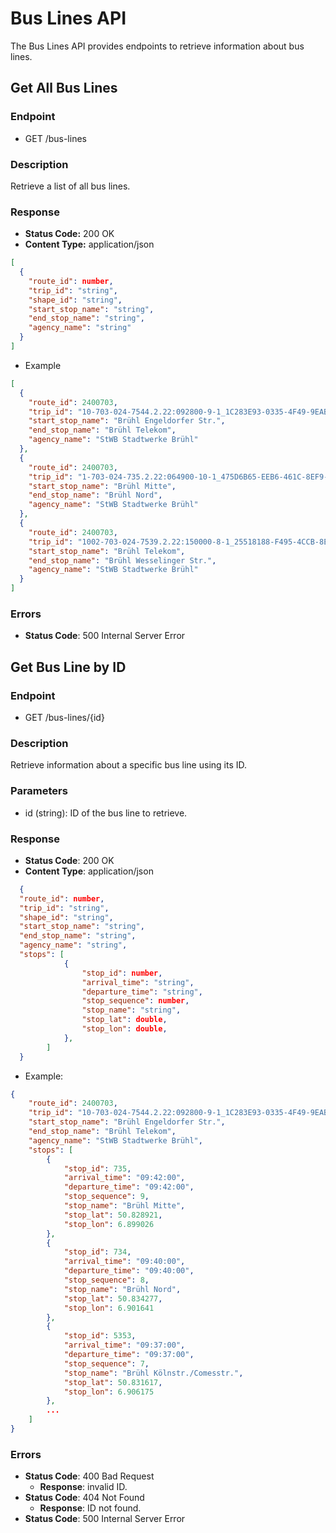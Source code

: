 # Bus Lines API

The Bus Lines API provides endpoints to retrieve information about bus lines.

## Get All Bus Lines

### Endpoint

- GET /bus-lines

### Description

Retrieve a list of all bus lines.

### Response

- **Status Code:** 200 OK
- **Content Type:** application/json

```json
[
  {
    "route_id": number,
    "trip_id": "string",
    "shape_id": "string",
    "start_stop_name": "string",
    "end_stop_name": "string",
    "agency_name": "string"
  }
]
```

- Example

```json
[
  {
    "route_id": 2400703,
    "trip_id": "10-703-024-7544.2.22:092800-9-1_1C283E93-0335-4F49-9EAB-AF41012CC60B",
    "start_stop_name": "Brühl Engeldorfer Str.",
    "end_stop_name": "Brühl Telekom",
    "agency_name": "StWB Stadtwerke Brühl"
  },
  {
    "route_id": 2400703,
    "trip_id": "1-703-024-735.2.22:064900-10-1_475D6B65-EEB6-461C-8EF9-AF41012CC737",
    "start_stop_name": "Brühl Mitte",
    "end_stop_name": "Brühl Nord",
    "agency_name": "StWB Stadtwerke Brühl"
  },
  {
    "route_id": 2400703,
    "trip_id": "1002-703-024-7539.2.22:150000-8-1_25518188-F495-4CCB-8E92-AF41012CC737",
    "start_stop_name": "Brühl Telekom",
    "end_stop_name": "Brühl Wesselinger Str.",
    "agency_name": "StWB Stadtwerke Brühl"
  }
]
```

### Errors

- **Status Code**: 500 Internal Server Error

## Get Bus Line by ID

### Endpoint

- GET /bus-lines/{id}

### Description

Retrieve information about a specific bus line using its ID.

### Parameters

- id (string): ID of the bus line to retrieve.

### Response

- **Status Code**: 200 OK
- **Content Type**: application/json

```json
  {
  "route_id": number,
  "trip_id": "string",
  "shape_id": "string",
  "start_stop_name": "string",
  "end_stop_name": "string",
  "agency_name": "string",
  "stops": [
            {
                "stop_id": number,
                "arrival_time": "string",
                "departure_time": "string",
                "stop_sequence": number,
                "stop_name": "string",
                "stop_lat": double,
                "stop_lon": double,
            },
        ]
  }
```

- Example:

```json
{
    "route_id": 2400703,
    "trip_id": "10-703-024-7544.2.22:092800-9-1_1C283E93-0335-4F49-9EAB-AF41012CC60B",
    "start_stop_name": "Brühl Engeldorfer Str.",
    "end_stop_name": "Brühl Telekom",
    "agency_name": "StWB Stadtwerke Brühl",
    "stops": [
        {
            "stop_id": 735,
            "arrival_time": "09:42:00",
            "departure_time": "09:42:00",
            "stop_sequence": 9,
            "stop_name": "Brühl Mitte",
            "stop_lat": 50.828921,
            "stop_lon": 6.899026
        },
        {
            "stop_id": 734,
            "arrival_time": "09:40:00",
            "departure_time": "09:40:00",
            "stop_sequence": 8,
            "stop_name": "Brühl Nord",
            "stop_lat": 50.834277,
            "stop_lon": 6.901641
        },
        {
            "stop_id": 5353,
            "arrival_time": "09:37:00",
            "departure_time": "09:37:00",
            "stop_sequence": 7,
            "stop_name": "Brühl Kölnstr./Comesstr.",
            "stop_lat": 50.831617,
            "stop_lon": 6.906175
        },
        ...
    ]
}
```

### Errors

- **Status Code**: 400 Bad Request
  - **Response**: invalid ID.
- **Status Code**: 404 Not Found
  - **Response**: ID not found.
- **Status Code**: 500 Internal Server Error

